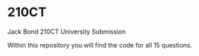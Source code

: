 # 210CT
Jack Bond 210CT University Submission

Within this repository you will find the code for all 15 questions.
